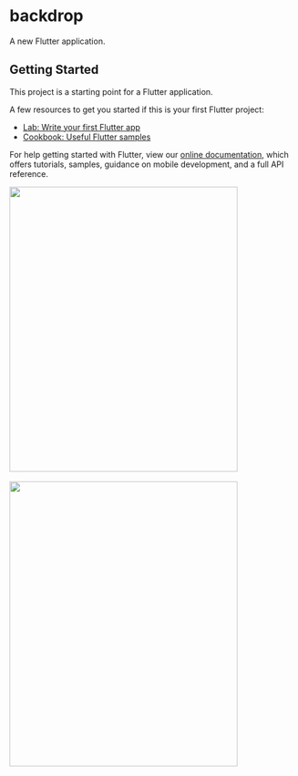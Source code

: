 # backdrop

A new Flutter application.

## Getting Started

This project is a starting point for a Flutter application.

A few resources to get you started if this is your first Flutter project:

- [Lab: Write your first Flutter app](https://flutter.dev/docs/get-started/codelab)
- [Cookbook: Useful Flutter samples](https://flutter.dev/docs/cookbook)

For help getting started with Flutter, view our 
[online documentation](https://flutter.dev/docs), which offers tutorials, 
samples, guidance on mobile development, and a full API reference.


<img src="https://user-images.githubusercontent.com/52051877/60399595-4957f400-9b84-11e9-9dfd-4f6c59bd87b1.jpg" width="400px" height="500px"><br><br>
<img src="https://user-images.githubusercontent.com/52051877/60399594-48bf5d80-9b84-11e9-924c-e46dbad7781b.jpg" width="400px" height="500px">



